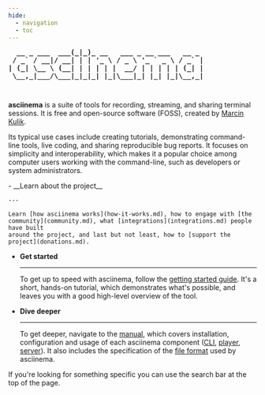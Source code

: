 ```yaml
---
hide:
  - navigation
  - toc
---
```


<style>
.md-typeset h1 {
  position: absolute;
  left: -10000px;
  opacity: 0;
}

pre.ascii-logo {
  margin: 0 0 3em 0;
  font-weight: bold;
}
</style>

<pre class="ascii-logo">
  __ _ ___  ___(_|_)_ __   ___ _ __ ___   __ _
 / _` / __|/ __| | | '_ \ / _ \ '_ ` _ \ / _` |
| (_| \__ \ (__| | | | | |  __/ | | | | | (_| |
 \__,_|___/\___|_|_|_| |_|\___|_| |_| |_|\__,_|
</pre>

__asciinema__ is a suite of tools for recording, streaming, and sharing
terminal sessions. It is free and open-source software (FOSS), created by
[Marcin Kulik](https://hachyderm.io/@ku1ik).

Its typical use cases include creating tutorials, demonstrating command-line
tools, live coding, and sharing reproducible bug reports. It focuses on
simplicity and interoperability, which makes it a popular choice among computer
users working with the command-line, such as developers or system
administrators.

<div class="grid cards" markdown>
-   __Learn about the project__

    ---

    Learn [how asciinema works](how-it-works.md), how to engage with [the
    community](community.md), what [integrations](integrations.md) people have built
    around the project, and last but not least, how to [support the
    project](donations.md).

-   __Get started__

    ---

    To get up to speed with asciinema, follow the [getting started
    guide](getting-started.md). It's a short, hands-on tutorial, which demonstrates
    what's possible, and leaves you with a good high-level overview of the tool.

-   __Dive deeper__

    ---

    To get deeper, navigate to the [manual](manual/index.md), which covers
    installation, configuration and usage of each asciinema component
    ([CLI](manual/cli/index.md), [player](manual/player/index.md),
    [server](manual/server/index.md)). It also includes the specification of the
    [file format](manual/asciicast/v3.md) used by asciinema.
</div>

If you're looking for something specific you can use the search bar at the top
of the page.
